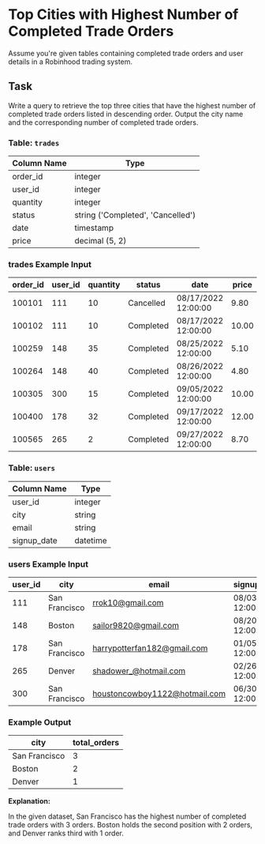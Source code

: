 # Top Cities with Highest Number of Completed Trade Orders

Assume you're given tables containing completed trade orders and user details in a Robinhood trading system.

## Task
Write a query to retrieve the top three cities that have the highest number of completed trade orders listed in descending order. Output the city name and the corresponding number of completed trade orders.

### Table: `trades`
| Column Name | Type                          |
|-------------|-------------------------------|
| order_id    | integer                       |
| user_id     | integer                       |
| quantity    | integer                       |
| status      | string ('Completed', 'Cancelled') |
| date        | timestamp                     |
| price       | decimal (5, 2)                |

### trades Example Input
| order_id | user_id | quantity | status     | date                | price |
|----------|---------|----------|------------|---------------------|-------|
| 100101   | 111     | 10       | Cancelled  | 08/17/2022 12:00:00 | 9.80  |
| 100102   | 111     | 10       | Completed  | 08/17/2022 12:00:00 | 10.00 |
| 100259   | 148     | 35       | Completed  | 08/25/2022 12:00:00 | 5.10  |
| 100264   | 148     | 40       | Completed  | 08/26/2022 12:00:00 | 4.80  |
| 100305   | 300     | 15       | Completed  | 09/05/2022 12:00:00 | 10.00 |
| 100400   | 178     | 32       | Completed  | 09/17/2022 12:00:00 | 12.00 |
| 100565   | 265     | 2        | Completed  | 09/27/2022 12:00:00 | 8.70  |

### Table: `users`
| Column Name | Type     |
|-------------|----------|
| user_id     | integer  |
| city        | string   |
| email       | string   |
| signup_date | datetime |

### users Example Input
| user_id | city          | email                       | signup_date          |
|---------|---------------|-----------------------------|-----------------------|
| 111     | San Francisco | rrok10@gmail.com            | 08/03/2021 12:00:00   |
| 148     | Boston        | sailor9820@gmail.com        | 08/20/2021 12:00:00   |
| 178     | San Francisco | harrypotterfan182@gmail.com | 01/05/2022 12:00:00   |
| 265     | Denver        | shadower_@hotmail.com       | 02/26/2022 12:00:00   |
| 300     | San Francisco | houstoncowboy1122@hotmail.com| 06/30/2022 12:00:00   |

### Example Output
| city           | total_orders |
|----------------|--------------|
| San Francisco  | 3            |
| Boston         | 2            |
| Denver         | 1            |

**Explanation:**

In the given dataset, San Francisco has the highest number of completed trade orders with 3 orders. Boston holds the second position with 2 orders, and Denver ranks third with 1 order.
